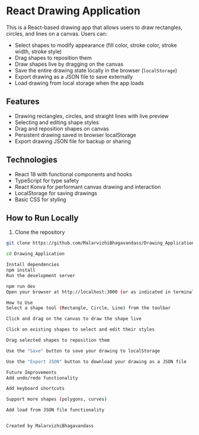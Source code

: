 # React Drawing Application

This is a React-based drawing app that allows users to draw rectangles, circles, and lines on a canvas. Users can:

- Select shapes to modify appearance (fill color, stroke color, stroke width, stroke style)
- Drag shapes to reposition them
- Draw shapes live by dragging on the canvas
- Save the entire drawing state locally in the browser (`localStorage`)
- Export drawing as a JSON file to save externally
- Load drawing from local storage when the app loads

## Features

- Drawing rectangles, circles, and straight lines with live preview
- Selecting and editing shape styles
- Drag and reposition shapes on canvas
- Persistent drawing saved in browser localStorage
- Export drawing JSON file for backup or sharing

## Technologies

- React 18 with functional components and hooks
- TypeScript for type safety
- React Konva for performant canvas drawing and interaction
- LocalStorage for saving drawings
- Basic CSS for styling

## How to Run Locally

1. Clone the repository

```bash
git clone https://github.com/MalarvizhiBhagavandass/Drawing_Application.git

cd Drawing_Application

Install dependencies
npm install
Run the development server

npm run dev
Open your browser at http://localhost:3000 (or as indicated in terminal)

How to Use
Select a shape tool (Rectangle, Circle, Line) from the toolbar

Click and drag on the canvas to draw the shape live

Click on existing shapes to select and edit their styles

Drag selected shapes to reposition them

Use the "Save" button to save your drawing to localStorage

Use the "Export JSON" button to download your drawing as a JSON file

Future Improvements
Add undo/redo functionality

Add keyboard shortcuts

Support more shapes (polygons, curves)

Add load from JSON file functionality


Created by MalarvizhiBhagavandass
